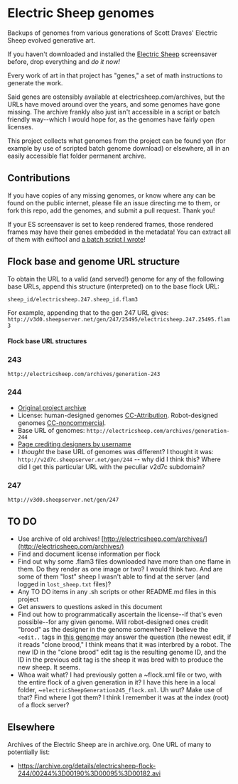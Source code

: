 # Electric Sheep genomes
Backups of genomes from various generations of Scott Draves' Electric Sheep evolved generative art.

If you haven't downloaded and installed the [Electric Sheep](https://electricsheep.org/) screensaver before, drop everything and _do it now!_

Every work of art in that project has "genes," a set of math instructions to generate the work.

Said genes are ostensibly available at electricsheep.com/archives, but the URLs have moved around over the years, and some genomes have gone missing. The archive frankly also just isn't accessible in a script or batch friendly way--which I would hope for, as the genomes have fairly open licenses. 

This project collects what genomes from the project can be found yon (for example by use of scripted batch genome download) or elsewhere, all in an easily accessible flat folder permanent archive.

## Contributions
If you have copies of any missing genomes, or know where any can be found on the public internet, please file an issue directing me to them, or fork this repo, add the genomes, and submit a pull request. Thank you!

If your ES screensaver is set to keep rendered frames, those rendered frames may have their genes embedded in the metadata! You can extract all of them with exiftool and [a batch script I wrote](https://github.com/earthbound19/autobrood/blob/master/scripts/extract_genomes_from_ES_renders.sh)!

## Flock base and genome URL structure

To obtain the URL to a valid (and served!) genome for any of the following base URLs, append this structure (interpreted) on to the base flock URL:

`sheep_id/electricsheep.247.sheep_id.flam3`

For example, appending that to the gen 247 URL gives:
`http://v3d0.sheepserver.net/gen/247/25495/electricsheep.247.25495.flam3`

#### Flock base URL structures

### 243
`http://electricsheep.com/archives/generation-243`

### 244
- [Original project archive](http://electricsheep.com/archives/generation-244/best.cgi)
- License: human-designed genomes [CC-Attribution](http://electricsheep.com/archives/generation-244/dead.cgi?id=82653&detail=stats). Robot-designed genomes [CC-noncommercial](http://electricsheep.com/archives/generation-244/dead.cgi?id=86022).
- Base URL of genomes: `http://electricsheep.com/archives/generation-244`
- [Page crediting designers by username](http://electricsheep.com/archives/generation-244/best.cgi?p=0&menu=designer)
- I _thought_ the base URL of genomes was different? I thought it was: `http://v2d7c.sheepserver.net/gen/244` -- why did I think this? Where did I get this particular URL with the peculiar v2d7c subdomain?

### 247
`http://v3d0.sheepserver.net/gen/247`

## TO DO
- Use archive of old archives! [http://electricsheep.com/archives/](http://electricsheep.com/archives/)
- Find and document license information per flock
- Find out why some .flam3 files downloaded have more than one flame in them. Do they render as one image or two? I would think two. And are some of them "lost" sheep I wasn't able to find at the server (and logged in `lost_sheep.txt` files)?
- Any TO DO items in any .sh scripts or other README.md files in this project
- Get answers to questions asked in this document
- Find out how to programmatically ascertain the license--if that's even possible--for any given genome. Will robot-designed ones credit "brood" as the designer in the genome somewhere? I believe the `<edit..` tags in [this genome](http://electricsheep.com/archives/generation-244/dead.cgi?id=86022&detail=genome) may answer the question (the newest edit, if it reads "clone brood," I think means that it was interbred by a robot. The new ID in the "clone brood" edit tag is the resulting genome ID, and the ID in the previous edit tag is the sheep it was bred with to produce the new sheep. It seems.
- Whoa wait what? I had previously gotten a ~flock.xml file or two, with the entire flock of a given generation in it? I have this here in a local folder, ~`electricSheepGeneration245_flock.xml`. Uh wut? Make use of that? Find where I got them? I think I remember it was at the index (root) of a flock server?

## Elsewhere
Archives of the Electric Sheep are in archive.org. One URL of many to potentially list:

- https://archive.org/details/electricsheep-flock-244/00244%3D00190%3D00095%3D00182.avi